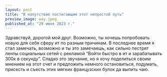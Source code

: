 ```yaml
---
layout: post
title: "В напутствие постигающим этот непростой путь"
preview_image: way.jpeg
published_at: "29 июня 2023 г."
---
```


Здравствуй, дорогой мой друг.
Возможно, ты хочешь попробовать новую для себя сферу ит по разным причинам.
В последнее время я стал замечать, возможно и ты это замечаешь, как сильно пестрят ленты социальных сетей с рекламой “Войти быстро в ит и зарабатывать 300к в секунду”.
Сладко это звучание, но я хочу поделиться своим мнением на этот счет и предложить немного остановиться, подумать, присесть и съесть этих мягких французских булок да выпить чаю.